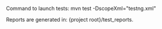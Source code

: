 Command to launch tests: 
mvn test -DscopeXml="testng.xml"

Reports are generated in: 
{project root}/test_reports.
